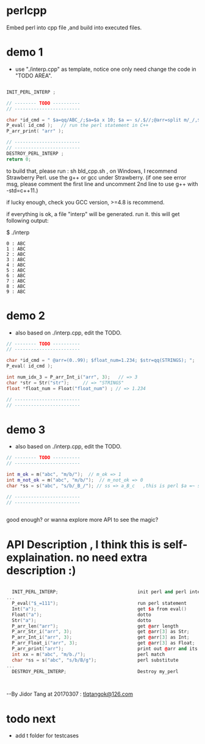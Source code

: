 # perlcpp
Embed perl into cpp file ,and build into executed files. 

# demo 1 
 - use "./interp.cpp" as template, notice one only need change the code in "TODO AREA".

```c++

INIT_PERL_INTERP ;

// -------- TODO ----------
// ------------------------

char *id_cmd = " $a=qq/ABC_/;$a=$a x 10; $a =~ s/.$//;@arr=split m/_/,$a;  ";
P_eval( id_cmd );	// run the perl statement in C++ 
P_arr_print( "arr" );

// ------------------------
// ------------------------
DESTROY_PERL_INTERP ;
return 0;
```

to build that, please run :  sh bld_cpp.sh , on Windows, I recommend Strawberry Perl. 
use the g++ or gcc under Strawberry. (if one see error msg, please comment the first line and 
uncomment 2nd line to use g++ with -std=c++11.)

if lucky enough, check you GCC version, >=4.8 is recommend. 

if everything is ok, a file "interp" will be generated. run it. this will get following output:

$ ./interp

```text
0 : ABC
1 : ABC
2 : ABC
3 : ABC
4 : ABC
5 : ABC
6 : ABC
7 : ABC
8 : ABC
9 : ABC
```

# demo 2

 - also based on ./interp.cpp, edit the TODO.
 
```c++
// -------- TODO ----------
// ------------------------

char *id_cmd = " @arr=(0..99); $float_num=1.234; $str=qq(STRINGS); ";
P_eval( id_cmd );

int num_idx_3 = P_arr_Int_i("arr", 3);   // => 3 
char *str = Str("str"); 	// => "STRINGS"
float *float_num = Float("float_num") ; // => 1.234 

// ------------------------
// ------------------------
```


# demo 3

 - also based on ./interp.cpp, edit the TODO.
 
 
```c++
// -------- TODO ----------
// ------------------------

int m_ok = m("abc", "m/b/");  // m_ok => 1 
int m_not_ok = m("abc", "m/b/");  // m_not_ok => 0
char *ss = s("abc", "s/b/_B_/"); // ss => a_B_c   ,this is perl $a =~ s/xx/XX/g

// ------------------------
// ------------------------
	
```



good enough? or wanna explore more API to see the magic?

# API Description , I think this is self-explaination. no need extra description :)

```c++

  INIT_PERL_INTERP;                             init perl and perl interp :my_perl
...
  P_eval("$_=111");                             run perl statement
  Int("a");                                     get $a from eval()
  Float("a");                                   dotto
  Str("a");                                     dotto
  P_arr_len("arr");                             get @arr length
  P_arr_Str_i("arr", 3);                        get @arr[3] as Str;
  P_arr_Int_i("arr", 3);                        get @arr[3] as Int;
  P_arr_Float_i("arr", 3);                      get @arr[3] as Float;
  P_arr_print("arr");                           print out @arr and its index,very slowly...
  int xx = m("abc", "m/b./");                   perl match
  char *ss = s("abc", "s/b/B/g");               perl substitute
...
  DESTROY_PERL_INTERP;                          Destroy my_perl

 
 ```
 
 

--By Jidor Tang at 20170307  : tlqtangok@126.com


# todo next
- add t folder for testcases
